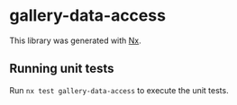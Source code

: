 # gallery-data-access

This library was generated with [Nx](https://nx.dev).

## Running unit tests

Run `nx test gallery-data-access` to execute the unit tests.
